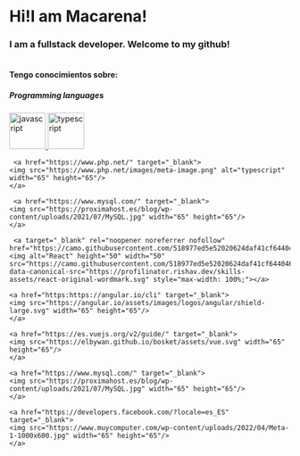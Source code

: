 <h1>Hi!I am Macarena!</h1>
<h3>I am a fullstack developer. Welcome to my github!</h3>
<img src="https://iconos8.es/icon/TP9RR7DE1AuH/c%C3%B3digo" alt="">

#### Tengo conocimientos sobre:


##### Programming languages
<p align="left"> 
  <a href="https://www.typescriptlang.org/" target="_blank"> 
    <img src="https://upload.wikimedia.org/wikipedia/commons/thumb/4/4c/Typescript_logo_2020.svg/1200px-Typescript_logo_2020.svg.png" alt="javascript" width="65" height="65"/> 
  <a href="https://www.javascript.com/" target="_blank"> 
    <img src="https://cdn.pixabay.com/photo/2015/04/23/17/41/javascript-736400_1280.png" alt="typescript" width="65" height="65"/> 
    </a>
   
    
     <a href="https://www.php.net/" target="_blank"> 
    <img src="https://www.php.net/images/meta-image.png" alt="typescript" width="65" height="65"/> 
    </a>
    
     <a href="https://www.mysql.com/" target="_blank"> 
    <img src="https://proximahost.es/blog/wp-content/uploads/2021/07/MySQL.jpg" width="65" height="65"/> 
    </a>
    
     <a target="_blank" rel="noopener noreferrer nofollow" href="https://camo.githubusercontent.com/518977ed5e52020624daf41cf644046368af610f19a7b1220dd1d58377d08288/68747470733a2f2f70726f66696c696e61746f722e7269736861762e6465762f736b696c6c732d6173736574732f72656163742d6f726967696e616c2d776f72646d61726b2e737667"><img alt="React" height="50" width="50" src="https://camo.githubusercontent.com/518977ed5e52020624daf41cf644046368af610f19a7b1220dd1d58377d08288/68747470733a2f2f70726f66696c696e61746f722e7269736861762e6465762f736b696c6c732d6173736574732f72656163742d6f726967696e616c2d776f72646d61726b2e737667" data-canonical-src="https://profilinator.rishav.dev/skills-assets/react-original-wordmark.svg" style="max-width: 100%;"></a>
    
    <a href="https:https://angular.io/cli" target="_blank"> 
    <img src="https://angular.io/assets/images/logos/angular/shield-large.svg" width="65" height="65"/> 
    </a>
    
    <a href="https://es.vuejs.org/v2/guide/" target="_blank"> 
    <img src="https://elbywan.github.io/bosket/assets/vue.svg" width="65" height="65"/> 
    </a>
    
    <a href="https://www.mysql.com/" target="_blank"> 
    <img src="https://proximahost.es/blog/wp-content/uploads/2021/07/MySQL.jpg" width="65" height="65"/> 
    </a>
    
    <a href="https://developers.facebook.com/?locale=es_ES" target="_blank"> 
    <img src="https://www.muycomputer.com/wp-content/uploads/2022/04/Meta-1-1000x600.jpg" width="65" height="65"/> 
    </a>
    
</p>


<!--
**Macaeco/Macaeco** is a ✨ _special_ ✨ repository because its `README.md` (this file) appears on your GitHub profile.

Here are some ideas to get you started:

- 🔭 I’m currently working on ...
- 🌱 I’m currently learning ...
- 👯 I’m looking to collaborate on ...
- 🤔 I’m looking for help with ...
- 💬 Ask me about ...
- 📫 How to reach me: ...
- 😄 Pronouns: ...
- ⚡ Fun fact: ...
-->
